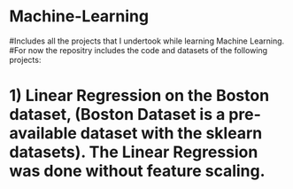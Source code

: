 # Machine-Learning
#Includes all the projects that I undertook while learning Machine Learning.
#For now the repositry includes the code and datasets of the following projects:
# 1) Linear Regression on the Boston dataset, (Boston Dataset is a pre-available dataset with the sklearn datasets). The Linear Regression was done without feature scaling.
